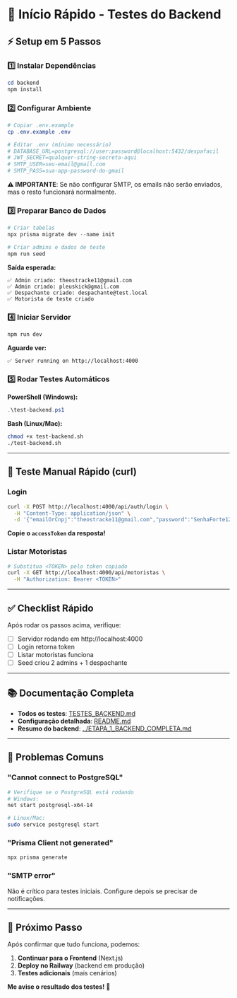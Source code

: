 # 🚀 Início Rápido - Testes do Backend

## ⚡ Setup em 5 Passos

### 1️⃣ Instalar Dependências

```powershell
cd backend
npm install
```

### 2️⃣ Configurar Ambiente

```powershell
# Copiar .env.example
cp .env.example .env

# Editar .env (mínimo necessário)
# DATABASE_URL=postgresql://user:password@localhost:5432/despafacil
# JWT_SECRET=qualquer-string-secreta-aqui
# SMTP_USER=seu-email@gmail.com
# SMTP_PASS=sua-app-password-do-gmail
```

**⚠️ IMPORTANTE**: Se não configurar SMTP, os emails não serão enviados, mas o resto funcionará normalmente.

### 3️⃣ Preparar Banco de Dados

```powershell
# Criar tabelas
npx prisma migrate dev --name init

# Criar admins e dados de teste
npm run seed
```

**Saída esperada:**
```
✅ Admin criado: theostracke11@gmail.com
✅ Admin criado: pleuskick@gmail.com
✅ Despachante criado: despachante@test.local
✅ Motorista de teste criado
```

### 4️⃣ Iniciar Servidor

```powershell
npm run dev
```

**Aguarde ver:**
```
✅ Server running on http://localhost:4000
```

### 5️⃣ Rodar Testes Automáticos

**PowerShell (Windows):**
```powershell
.\test-backend.ps1
```

**Bash (Linux/Mac):**
```bash
chmod +x test-backend.sh
./test-backend.sh
```

---

## 🧪 Teste Manual Rápido (curl)

### Login

```bash
curl -X POST http://localhost:4000/api/auth/login \
  -H "Content-Type: application/json" \
  -d '{"emailOrCnpj":"theostracke11@gmail.com","password":"SenhaForte123!"}'
```

**Copie o `accessToken` da resposta!**

### Listar Motoristas

```bash
# Substitua <TOKEN> pelo token copiado
curl -X GET http://localhost:4000/api/motoristas \
  -H "Authorization: Bearer <TOKEN>"
```

---

## ✅ Checklist Rápido

Após rodar os passos acima, verifique:

- [ ] Servidor rodando em http://localhost:4000
- [ ] Login retorna token
- [ ] Listar motoristas funciona
- [ ] Seed criou 2 admins + 1 despachante

---

## 📚 Documentação Completa

- **Todos os testes**: [TESTES_BACKEND.md](../TESTES_BACKEND.md)
- **Configuração detalhada**: [README.md](README.md)
- **Resumo do backend**: [../ETAPA_1_BACKEND_COMPLETA.md](../ETAPA_1_BACKEND_COMPLETA.md)

---

## 🐛 Problemas Comuns

### "Cannot connect to PostgreSQL"

```bash
# Verifique se o PostgreSQL está rodando
# Windows:
net start postgresql-x64-14

# Linux/Mac:
sudo service postgresql start
```

### "Prisma Client not generated"

```bash
npx prisma generate
```

### "SMTP error"

Não é crítico para testes iniciais. Configure depois se precisar de notificações.

---

## 🎯 Próximo Passo

Após confirmar que tudo funciona, podemos:

1. **Continuar para o Frontend** (Next.js)
2. **Deploy no Railway** (backend em produção)
3. **Testes adicionais** (mais cenários)

**Me avise o resultado dos testes!** 🚀
